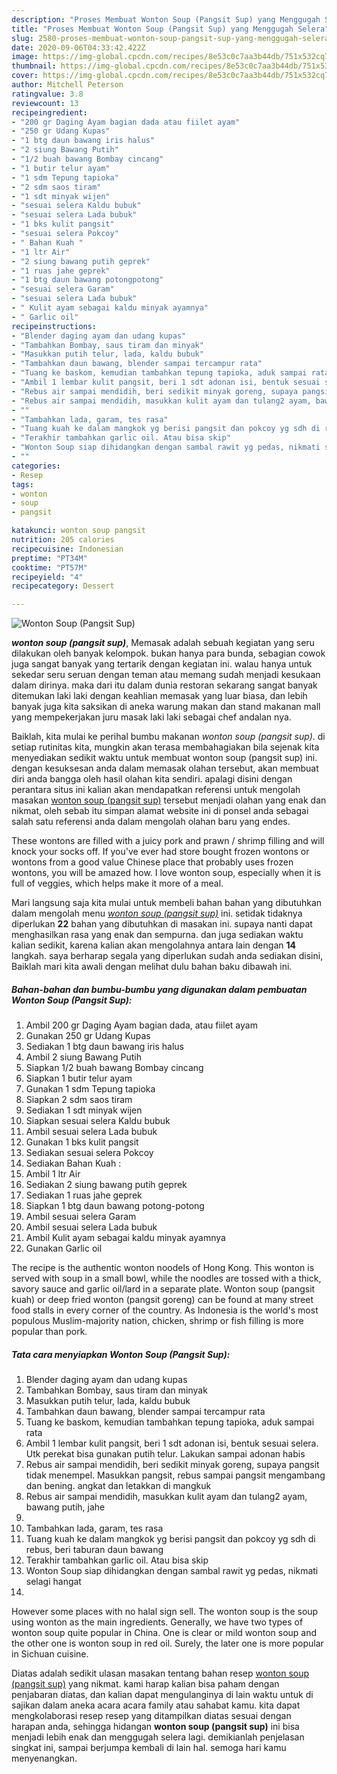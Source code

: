 ```yaml
---
description: "Proses Membuat Wonton Soup (Pangsit Sup) yang Menggugah Selera"
title: "Proses Membuat Wonton Soup (Pangsit Sup) yang Menggugah Selera"
slug: 2580-proses-membuat-wonton-soup-pangsit-sup-yang-menggugah-selera
date: 2020-09-06T04:33:42.422Z
image: https://img-global.cpcdn.com/recipes/8e53c0c7aa3b44db/751x532cq70/wonton-soup-pangsit-sup-foto-resep-utama.jpg
thumbnail: https://img-global.cpcdn.com/recipes/8e53c0c7aa3b44db/751x532cq70/wonton-soup-pangsit-sup-foto-resep-utama.jpg
cover: https://img-global.cpcdn.com/recipes/8e53c0c7aa3b44db/751x532cq70/wonton-soup-pangsit-sup-foto-resep-utama.jpg
author: Mitchell Peterson
ratingvalue: 3.8
reviewcount: 13
recipeingredient:
- "200 gr Daging Ayam bagian dada atau fiilet ayam"
- "250 gr Udang Kupas"
- "1 btg daun bawang iris halus"
- "2 siung Bawang Putih"
- "1/2 buah bawang Bombay cincang"
- "1 butir telur ayam"
- "1 sdm Tepung tapioka"
- "2 sdm saos tiram"
- "1 sdt minyak wijen"
- "sesuai selera Kaldu bubuk"
- "sesuai selera Lada bubuk"
- "1 bks kulit pangsit"
- "sesuai selera Pokcoy"
- " Bahan Kuah "
- "1 ltr Air"
- "2 siung bawang putih geprek"
- "1 ruas jahe geprek"
- "1 btg daun bawang potongpotong"
- "sesuai selera Garam"
- "sesuai selera Lada bubuk"
- " Kulit ayam sebagai kaldu minyak ayamnya"
- " Garlic oil"
recipeinstructions:
- "Blender daging ayam dan udang kupas"
- "Tambahkan Bombay, saus tiram dan minyak"
- "Masukkan putih telur, lada, kaldu bubuk"
- "Tambahkan daun bawang, blender sampai tercampur rata"
- "Tuang ke baskom, kemudian tambahkan tepung tapioka, aduk sampai rata"
- "Ambil 1 lembar kulit pangsit, beri 1 sdt adonan isi, bentuk sesuai selera. Utk perekat bisa gunakan putih telur. Lakukan sampai adonan habis"
- "Rebus air sampai mendidih, beri sedikit minyak goreng, supaya pangsit tidak menempel. Masukkan pangsit, rebus sampai pangsit mengambang dan bening. angkat dan letakkan di mangkuk"
- "Rebus air sampai mendidih, masukkan kulit ayam dan tulang2 ayam, bawang putih, jahe"
- ""
- "Tambahkan lada, garam, tes rasa"
- "Tuang kuah ke dalam mangkok yg berisi pangsit dan pokcoy yg sdh di rebus, beri taburan daun bawang"
- "Terakhir tambahkan garlic oil. Atau bisa skip"
- "Wonton Soup siap dihidangkan dengan sambal rawit yg pedas, nikmati selagi hangat"
- ""
categories:
- Resep
tags:
- wonton
- soup
- pangsit

katakunci: wonton soup pangsit 
nutrition: 205 calories
recipecuisine: Indonesian
preptime: "PT34M"
cooktime: "PT57M"
recipeyield: "4"
recipecategory: Dessert

---
```



![Wonton Soup (Pangsit Sup)](https://img-global.cpcdn.com/recipes/8e53c0c7aa3b44db/751x532cq70/wonton-soup-pangsit-sup-foto-resep-utama.jpg)

<b><i>wonton soup (pangsit sup)</i></b>, Memasak adalah sebuah kegiatan yang seru dilakukan oleh banyak kelompok. bukan hanya para bunda, sebagian cowok juga sangat banyak yang tertarik dengan kegiatan ini. walau hanya untuk sekedar seru seruan dengan teman atau memang sudah menjadi kesukaan dalam dirinya. maka dari itu dalam dunia restoran sekarang sangat banyak ditemukan laki laki dengan keahlian memasak yang luar biasa, dan lebih banyak juga kita saksikan di aneka warung makan dan stand makanan mall yang mempekerjakan juru masak laki laki sebagai chef andalan nya.

Baiklah, kita mulai ke perihal bumbu makanan <i>wonton soup (pangsit sup)</i>. di setiap rutinitas kita, mungkin akan terasa membahagiakan bila sejenak kita menyediakan sedikit waktu untuk membuat wonton soup (pangsit sup) ini. dengan kesuksesan anda dalam memasak olahan tersebut, akan membuat diri anda bangga oleh hasil olahan kita sendiri. apalagi disini dengan perantara situs ini kalian akan mendapatkan referensi untuk mengolah masakan <u>wonton soup (pangsit sup)</u> tersebut menjadi olahan yang enak dan nikmat, oleh sebab itu simpan alamat website ini di ponsel anda sebagai salah satu referensi anda dalam mengolah olahan baru yang endes.

These wontons are filled with a juicy pork and prawn / shrimp filling and will knock your socks off. If you&#39;ve ever had store bought frozen wontons or wontons from a good value Chinese place that probably uses frozen wontons, you will be amazed how. I love wonton soup, especially when it is full of veggies, which helps make it more of a meal.


Mari langsung saja kita mulai untuk membeli bahan bahan yang dibutuhkan dalam mengolah menu <u><i>wonton soup (pangsit sup)</i></u> ini. setidak tidaknya diperlukan <b>22</b> bahan yang dibutuhkan di masakan ini. supaya nanti dapat menghasilkan rasa yang enak dan sempurna. dan juga sediakan waktu kalian sedikit, karena kalian akan mengolahnya antara lain dengan <b>14</b> langkah. saya berharap segala yang diperlukan sudah anda sediakan disini, Baiklah mari kita awali dengan melihat dulu bahan baku dibawah ini.

<!--inarticleads1-->

##### Bahan-bahan dan bumbu-bumbu yang digunakan dalam pembuatan Wonton Soup (Pangsit Sup):

1. Ambil 200 gr Daging Ayam bagian dada, atau fiilet ayam
1. Gunakan 250 gr Udang Kupas
1. Sediakan 1 btg daun bawang iris halus
1. Ambil 2 siung Bawang Putih
1. Siapkan 1/2 buah bawang Bombay cincang
1. Siapkan 1 butir telur ayam
1. Gunakan 1 sdm Tepung tapioka
1. Siapkan 2 sdm saos tiram
1. Sediakan 1 sdt minyak wijen
1. Siapkan sesuai selera Kaldu bubuk
1. Ambil sesuai selera Lada bubuk
1. Gunakan 1 bks kulit pangsit
1. Sediakan sesuai selera Pokcoy
1. Sediakan  Bahan Kuah :
1. Ambil 1 ltr Air
1. Sediakan 2 siung bawang putih geprek
1. Sediakan 1 ruas jahe geprek
1. Siapkan 1 btg daun bawang potong-potong
1. Ambil sesuai selera Garam
1. Ambil sesuai selera Lada bubuk
1. Ambil  Kulit ayam sebagai kaldu minyak ayamnya
1. Gunakan  Garlic oil


The recipe is the authentic wonton noodels of Hong Kong. This wonton is served with soup in a small bowl, while the noodles are tossed with a thick, savory sauce and garlic oil/lard in a separate plate. Wonton soup (pangsit kuah) or deep fried wonton (pangsit goreng) can be found at many street food stalls in every corner of the country. As Indonesia is the world&#39;s most populous Muslim-majority nation, chicken, shrimp or fish filling is more popular than pork. 

<!--inarticleads2-->

##### Tata cara menyiapkan Wonton Soup (Pangsit Sup):

1. Blender daging ayam dan udang kupas
1. Tambahkan Bombay, saus tiram dan minyak
1. Masukkan putih telur, lada, kaldu bubuk
1. Tambahkan daun bawang, blender sampai tercampur rata
1. Tuang ke baskom, kemudian tambahkan tepung tapioka, aduk sampai rata
1. Ambil 1 lembar kulit pangsit, beri 1 sdt adonan isi, bentuk sesuai selera. Utk perekat bisa gunakan putih telur. Lakukan sampai adonan habis
1. Rebus air sampai mendidih, beri sedikit minyak goreng, supaya pangsit tidak menempel. Masukkan pangsit, rebus sampai pangsit mengambang dan bening. angkat dan letakkan di mangkuk
1. Rebus air sampai mendidih, masukkan kulit ayam dan tulang2 ayam, bawang putih, jahe
1. 
1. Tambahkan lada, garam, tes rasa
1. Tuang kuah ke dalam mangkok yg berisi pangsit dan pokcoy yg sdh di rebus, beri taburan daun bawang
1. Terakhir tambahkan garlic oil. Atau bisa skip
1. Wonton Soup siap dihidangkan dengan sambal rawit yg pedas, nikmati selagi hangat
1. 


However some places with no halal sign sell. The wonton soup is the soup using wonton as the main ingredients. Generally, we have two types of wonton soup quite popular in China. One is clear or mild wonton soup and the other one is wonton soup in red oil. Surely, the later one is more popular in Sichuan cuisine. 

Diatas adalah sedikit ulasan masakan tentang bahan resep <u>wonton soup (pangsit sup)</u> yang nikmat. kami harap kalian bisa paham dengan penjabaran diatas, dan kalian dapat mengulanginya di lain waktu untuk di sajikan dalam aneka acara acara family atau sahabat kamu. kita dapat mengkolaborasi resep resep yang ditampilkan diatas sesuai dengan harapan anda, sehingga hidangan <b>wonton soup (pangsit sup)</b> ini bisa menjadi lebih enak dan menggugah selera lagi. demikianlah penjelasan singkat ini, sampai berjumpa kembali di lain hal. semoga hari kamu menyenangkan.
